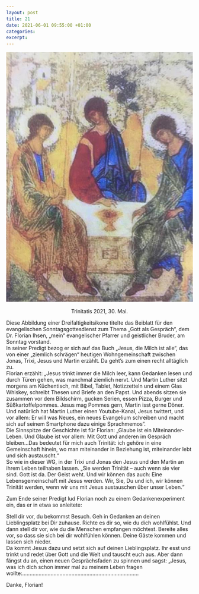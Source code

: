 ```yaml
---
layout: post
title: 21
date: 2021-06-01 09:55:00 +01:00
categories: 
excerpt: 
---
```


![Dreifaltigkeit](../images/21.jpg "Dreifaltigkeit")

<p align="center">Trinitatis 2021, 30. Mai.</p>

Diese Abbildung einer Dreifaltigkeitsikone titelte das Beiblatt für den evangelischen Sonntagsgottesdienst zum Thema „Gott als Gespräch“, dem Dr. Florian Ihsen, „mein“ evangelischer Pfarrer und geistlicher Bruder, am Sonntag vorstand.\
In seiner Predigt bezog er sich auf das Buch „Jesus, die Milch ist alle“, das von einer „ziemlich schrägen“ heutigen Wohngemeinschaft zwischen Jonas, Trixi, Jesus und Martin erzählt. Da geht’s zum einen recht alltäglich zu.\
Florian erzählt: „Jesus trinkt immer die Milch leer, kann Gedanken lesen und durch Türen gehen, was manchmal ziemlich nervt. Und Martin Luther sitzt morgens am Küchentisch, mit Bibel, Tablet, Notizzetteln und einem Glas Whiskey, schreibt Thesen und Briefe an den Papst. Und abends sitzen sie zusammen vor dem Bildschirm, gucken Serien, essen Pizza, Burger und Süßkartoffelpommes. Jesus mag Pommes gern, Martin isst gerne Döner. Und natürlich hat Martin Luther einen Youtube-Kanal, Jesus twittert, und vor allem: Er will was Neues, ein neues Evangelium schreiben und macht sich auf seinem Smartphone dazu einige Sprachmemos“.\
Die Sinnspitze der Geschichte ist für Florian: „Glaube ist ein Miteinander-Leben. Und Glaube ist vor allem: Mit Gott und anderen im Gespräch bleiben…Das bedeutet für mich auch Trinität: ich gehöre in eine Gemeinschaft hinein, wo man miteinander in Beziehung ist, miteinander lebt und sich austauscht.“\
So wie in dieser WG, in der Trixi und Jonas den Jesus und den Martin an ihrem Leben teilhaben lassen. „Sie werden Trinität – auch wenn sie vier sind. Gott ist da. Der Geist weht. Und wir können das auch: Eine Lebensgemeinschaft mit Jesus werden. Wir, Sie, Du und ich, wir können Trinität werden, wenn wir uns mit Jesus austauschen über unser Leben.“

Zum Ende seiner Predigt lud Florian noch zu einem Gedankenexperiment ein, das er in etwa so anleitete:

Stell dir vor, du bekommst Besuch. Geh in Gedanken an deinen Lieblingsplatz bei Dir zuhause. Richte es dir so, wie du dich wohlfühlst. Und dann stell dir vor, wie du die Menschen empfangen möchtest. Bereite alles vor, so dass sie sich bei dir wohlfühlen können. Deine Gäste kommen und lassen sich nieder.\
Da kommt Jesus dazu und setzt sich auf deinen Lieblingsplatz. Ihr esst und trinkt und redet über Gott und die Welt und tauscht euch aus. Aber dann fängst du an, einen neuen Gesprächsfaden zu spinnen und sagst: „Jesus, was ich dich schon immer mal zu meinem Leben fragen wollte:..............................................................................

Danke, Florian!
